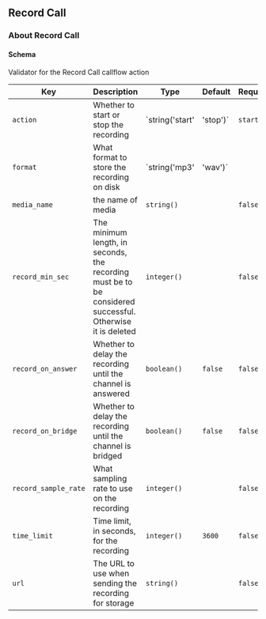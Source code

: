 ## Record Call

### About Record Call

#### Schema

Validator for the Record Call callflow action



Key | Description | Type | Default | Required
--- | ----------- | ---- | ------- | --------
`action` | Whether to start or stop the recording | `string('start' | 'stop')` | `start` | `true`
`format` | What format to store the recording on disk | `string('mp3' | 'wav')` |   | `false`
`media_name` | the name of media | `string()` |   | `false`
`record_min_sec` | The minimum length, in seconds, the recording must be to be considered successful. Otherwise it is deleted | `integer()` |   | `false`
`record_on_answer` | Whether to delay the recording until the channel is answered | `boolean()` | `false` | `false`
`record_on_bridge` | Whether to delay the recording until the channel is bridged | `boolean()` | `false` | `false`
`record_sample_rate` | What sampling rate to use on the recording | `integer()` |   | `false`
`time_limit` | Time limit, in seconds, for the recording | `integer()` | `3600` | `false`
`url` | The URL to use when sending the recording for storage | `string()` |   | `false`



